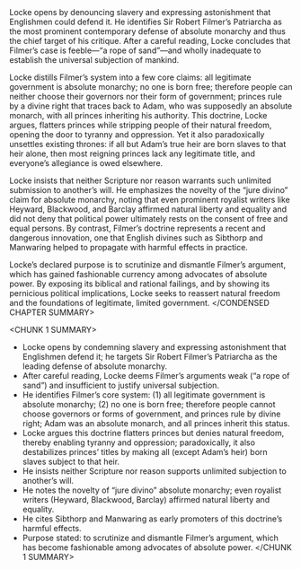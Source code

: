 <CONDENSED CHAPTER SUMMARY>
Locke opens by denouncing slavery and expressing astonishment that Englishmen could defend it. He identifies Sir Robert Filmer’s Patriarcha as the most prominent contemporary defense of absolute monarchy and thus the chief target of his critique. After a careful reading, Locke concludes that Filmer’s case is feeble—“a rope of sand”—and wholly inadequate to establish the universal subjection of mankind.

Locke distills Filmer’s system into a few core claims: all legitimate government is absolute monarchy; no one is born free; therefore people can neither choose their governors nor their form of government; princes rule by a divine right that traces back to Adam, who was supposedly an absolute monarch, with all princes inheriting his authority. This doctrine, Locke argues, flatters princes while stripping people of their natural freedom, opening the door to tyranny and oppression. Yet it also paradoxically unsettles existing thrones: if all but Adam’s true heir are born slaves to that heir alone, then most reigning princes lack any legitimate title, and everyone’s allegiance is owed elsewhere.

Locke insists that neither Scripture nor reason warrants such unlimited submission to another’s will. He emphasizes the novelty of the “jure divino” claim for absolute monarchy, noting that even prominent royalist writers like Heyward, Blackwood, and Barclay affirmed natural liberty and equality and did not deny that political power ultimately rests on the consent of free and equal persons. By contrast, Filmer’s doctrine represents a recent and dangerous innovation, one that English divines such as Sibthorp and Manwaring helped to propagate with harmful effects in practice.

Locke’s declared purpose is to scrutinize and dismantle Filmer’s argument, which has gained fashionable currency among advocates of absolute power. By exposing its biblical and rational failings, and by showing its pernicious political implications, Locke seeks to reassert natural freedom and the foundations of legitimate, limited government.
</CONDENSED CHAPTER SUMMARY>

<CHUNK 1 SUMMARY>
- Locke opens by condemning slavery and expressing astonishment that Englishmen defend it; he targets Sir Robert Filmer’s Patriarcha as the leading defense of absolute monarchy.
- After careful reading, Locke deems Filmer’s arguments weak (“a rope of sand”) and insufficient to justify universal subjection.
- He identifies Filmer’s core system: (1) all legitimate government is absolute monarchy; (2) no one is born free; therefore people cannot choose governors or forms of government, and princes rule by divine right; Adam was an absolute monarch, and all princes inherit this status.
- Locke argues this doctrine flatters princes but denies natural freedom, thereby enabling tyranny and oppression; paradoxically, it also destabilizes princes’ titles by making all (except Adam’s heir) born slaves subject to that heir.
- He insists neither Scripture nor reason supports unlimited subjection to another’s will.
- He notes the novelty of “jure divino” absolute monarchy; even royalist writers (Heyward, Blackwood, Barclay) affirmed natural liberty and equality.
- He cites Sibthorp and Manwaring as early promoters of this doctrine’s harmful effects.
- Purpose stated: to scrutinize and dismantle Filmer’s argument, which has become fashionable among advocates of absolute power.
</CHUNK 1 SUMMARY>